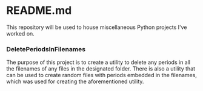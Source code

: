 # README.md

This repository will be used to house miscellaneous Python projects I've worked on.

### DeletePeriodsInFilenames

The purpose of this project is to create a utility to delete any periods in all the filenames of any files in the designated folder.
There is also a utility that can be used to create random files with periods embedded in the filenames, which was used for creating the aforementioned utility.